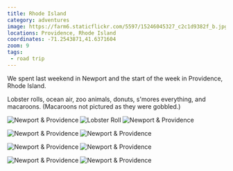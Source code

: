 ```yaml
---
title: Rhode Island
category: adventures
image: https://farm6.staticflickr.com/5597/15246045327_c2c1d9382f_b.jpg
locations: Providence, Rhode Island
coordinates: -71.2543871,41.6371604
zoom: 9
tags:
 - road trip
---
```


We spent last weekend in Newport and the start of the week in Providence, Rhode Island.

Lobster rolls, ocean air, zoo animals, donuts, s'mores everything, and macaroons. (Macaroons not pictured as they were gobbled.)

<div class="photos">
<img src="https://farm3.staticflickr.com/2948/15245828129_5340be317c_z.jpg" class="img-tall" alt="Newport &amp; Providence"> <img src="https://farm4.staticflickr.com/3935/15246008188_5975db1b1d_b.jpg" class="img-wide" alt="Lobster Roll">

<img src="https://farm6.staticflickr.com/5597/15246045327_c2c1d9382f_b.jpg" alt="Newport &amp; Providence">

<img src="https://farm6.staticflickr.com/5600/15432594325_f0b8634577_b.jpg" class="img-tall" alt="Newport &amp; Providence"> <img src="https://farm4.staticflickr.com/3930/15432595485_c99129fa85_b.jpg" class="img-wide" alt="Newport &amp; Providence">

<img src="https://farm6.staticflickr.com/5600/15409525526_79f4e96a91_b.jpg" class="img-half" alt="Newport &amp; Providence"> <img src="https://farm4.staticflickr.com/3936/15409529006_0976de85ff_b.jpg" class="img-half" alt="Newport &amp; Providence">

<img src="https://farm3.staticflickr.com/2944/15245888610_4e1bb4a8ac_b.jpg" alt="Newport &amp; Providence" class="img-half"> <img src="https://farm3.staticflickr.com/2948/15245883550_7d87a2a723_b.jpg" alt="Newport &amp; Providence" class="img-half">
</div>
